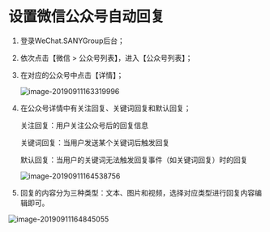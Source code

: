 # 设置微信公众号自动回复

1. 登录WeChat.SANYGroup后台；
2. 依次点击【微信 &gt; 公众号列表】，进入【公众号列表】；
3. 在对应的公众号中点击【详情】；

   ![image-20190911163319996](../.gitbook/assets/image-20190911163319996.png)

4. 在公众号详情中有关注回复、关键词回复和默认回复；

   关注回复：用户关注公众号后的回复信息

   关键词回复：当用户发送某个关键词后触发回复

   默认回复：当用户的关键词无法触发回复事件（如关键词回复）时的回复

   ![image-20190911164538756](../.gitbook/assets/image-20190911164538756.png)

5. 回复的内容分为三种类型：文本、图片和视频，选择对应类型进行回复内容编辑即可。

![image-20190911164845055](../.gitbook/assets/image-20190911164845055.png)

